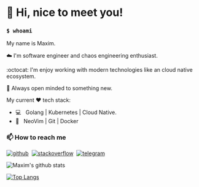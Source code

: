 # 👋 Hi, nice to meet you!

### `$ whoami`

My name is Maxim.

:cloud: I'm software engineer and chaos engineering enthusiast.

:octocat: I'm enjoy working with modern technologies like an cloud native ecosystem.

:new_moon_with_face: Always open minded to something new.

My current ❤ tech stack:
- 💻 &nbsp; Golang | Kubernetes | Cloud Native.
- 🔧 &nbsp; NeoVim | Git | Docker

### 📫 How to reach me

[![github](https://badges.aleen42.com/src/github.svg)](https://github.com/moeryomenko)&nbsp;
[![stackoverflow](https://badges.aleen42.com/src/stackoverflow.svg)](https://stackoverflow.com/users/7821330/maxim-eryomenko)&nbsp;
[![telegram](https://badges.aleen42.com/src/telegram.svg)](https://t.me/moeryomenko)&nbsp;


![Maxim's github stats](https://github-readme-stats.vercel.app/api?username=moeryomenko&show_icons=true&theme=tokyonight)

[![Top Langs](https://github-readme-stats.vercel.app/api/top-langs/?username=moeryomenko&layout=compact&theme=tokyonight)](https://github.com/anuraghazra/github-readme-stats)
